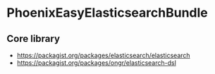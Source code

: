 # PhoenixEasyElasticsearchBundle

## Core library

- https://packagist.org/packages/elasticsearch/elasticsearch
- https://packagist.org/packages/ongr/elasticsearch-dsl